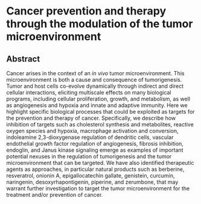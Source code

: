 # Cancer prevention and therapy through the modulation of the tumor microenvironment

## Abstract

Cancer arises in the context of an _in vivo_ tumor microenvironment. This microenvironment is both a cause and consequence of tumorigenesis. Tumor and host cells co-evolve dynamically through indirect and direct cellular interactions, eliciting multiscale effects on many biological programs, including cellular proliferation, growth, and metabolism, as well as angiogenesis and hypoxia and innate and adaptive immunity. Here we highlight specific biological processes that could be exploited as targets for the prevention and therapy of cancer. Specifically, we describe how inhibition of targets such as cholesterol synthesis and metabolites, reactive oxygen species and hypoxia, macrophage activation and conversion, indoleamine 2,3-dioxygenase regulation of dendritic cells, vascular endothelial growth factor regulation of angiogenesis, fibrosis inhibition, endoglin, and Janus kinase signaling emerge as examples of important potential nexuses in the regulation of tumorigenesis and the tumor microenvironment that can be targeted. We have also identified therapeutic agents as approaches, in particular natural products such as berberine, resveratrol, onionin A, epigallocatechin gallate, genistein, curcumin, naringenin, desoxyrhapontigenin, piperine, and zerumbone, that may warrant further investigation to target the tumor microenvironment for the treatment and/or prevention of cancer.